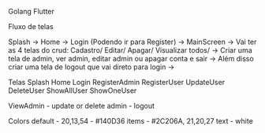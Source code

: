 Golang
Flutter

Fluxo de telas

Splash -> Home -> Login (Podendo ir para Register) -> MainScreen -> Vai ter as 4 telas do crud: Cadastro/ Editar/ Apagar/ Visualizar todos/ -> Criar uma tela de admin, ver admin, editar admin ou apagar conta e sair ->  Além disso criar uma tela de logout que vai direto para login ->

Telas
Splash
Home
Login
RegisterAdmin
RegisterUser
UpdateUser
DeleteUser
ShowAllUser
ShowOneUser

ViewAdmin - update or delete admin - logout

Colors
default - 20,13,54 - #140D36
items - #2C206A, 21,20,27
text - white